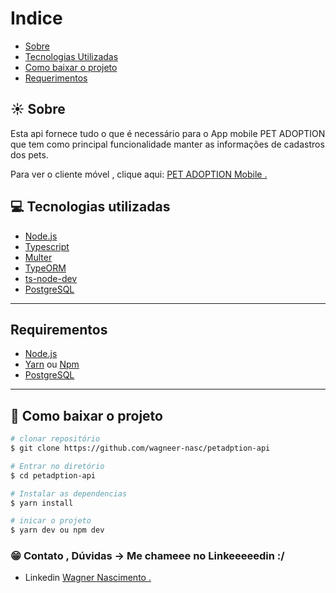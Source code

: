 # Indice

- [Sobre](#-sobre)
- [Tecnologias Utilizadas](#-tecnologias-utilizadas)
- [Como baixar o projeto](#-como-baixar-o-projeto)
- [Requerimentos](#requerimentos)


## ☀️ Sobre

Esta api fornece tudo o que é necessário para
o App mobile PET ADOPTION que tem como principal funcionalidade manter as informações de cadastros dos pets.

Para ver o cliente móvel , clique aqui: [PET ADOPTION Mobile .](https://github.com/wagneer-nasc/pet-adoption-mobile)
 
 
## 💻 Tecnologias utilizadas

- [Node.js](https://nodejs.org/en/)
- [Typescript](https://www.typescriptlang.org/)
- [Multer](https://github.com/expressjs/multer) 
- [TypeORM](https://typeorm.io/#/) 
- [ts-node-dev](https://github.com/whitecolor/ts-node-dev)
- [PostgreSQL](https://www.postgresql.org/)
 
 ---
 ## Requirementos
- [Node.js](https://nodejs.org/en/)
- [Yarn](https://classic.yarnpkg.com/lang/en/) ou [Npm](https://www.npmjs.com/)
- [PostgreSQL](https://www.postgresql.org/)
 ---
 ## 📁 Como baixar o projeto

```bash
# clonar repositório
$ git clone https://github.com/wagneer-nasc/petadption-api

# Entrar no diretório
$ cd petadption-api

# Instalar as dependencias
$ yarn install

# inicar o projeto
$ yarn dev ou npm dev


```
### 😁  Contato , Dúvidas -> Me chameee no Linkeeeeedin :/
- Linkedin [Wagner Nascimento .](https://www.linkedin.com/in/wagner-nascimento-8824b717b/)